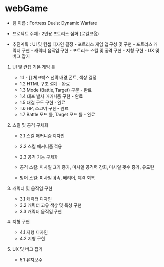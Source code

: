 # webGame

- 팀 이름 : Fortress Duels: Dynamic Warfare
- 프로젝트 주제 : 2인용 포트리스 심화 (로컬코옵)

- 추진계획 : UI 및 컨셉 디자인 결정 - 포트리스 게임 맵 구성 및 구현 - 포트리스 캐릭터 구현 - 캐릭터 움직임 구현 - 포트리스 스킬 및 공격 구현 - 지형 구현 - UX 및 버그 잡기

1. UI 및 컨셉 기본 게임 틀

   - 1.1 - [] 체크박스 선택 배경,폰트, 색상 결정
   - 1.2 HTML 구조 설계 - 완료
   - 1.3 Mode (Battle, Target) 구분 - 완료
   - 1.4 대포 발사 매커니즘 구현 - 완료
   - 1.5 대결 구도 구현 - 완료
   - 1.6 HP, 스코어 구현 - 완료
   - 1.7 Battle 모드 틀, Target 모드 틀 - 완료

2. 스킬 및 공격 구체화

   - 2.1 스킬 매커니즘 디자인
   - 2.2 스킬 매커니즘 적용
   - 2.3 공격 기능 구체화

   - 공격 스킬: 미사일 크기 증가, 미사일 공격력 강화, 미사일 횟수 증가, 유도탄
   - 방어 스킬: 미사일 감속, 베리어, 체력 회복

3. 캐릭터 및 움직임 구현

   - 3.1 캐릭터 디자인
   - 3.2 캐릭터 고유 색상 및 특성 구현
   - 3.3 캐릭터 움직임 구현

4. 지형 구현

   - 4.1 지형 디자인
   - 4.2 지형 구현

5. UX 및 버그 잡기
   - 5.1 유지보수
